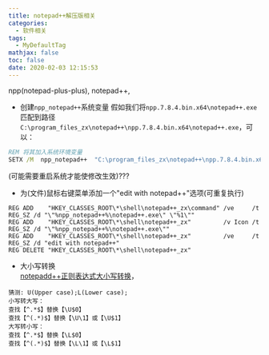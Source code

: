 ```yaml
---
title: notepad++解压版相关
categories:
  - 软件相关
tags:
  - MyDefaultTag
mathjax: false
toc: false
date: 2020-02-03 12:15:53
---
```

npp(notepad-plus-plus), notepad++,
<!--more-->

* 创建`npp_notepad++`系统变量
假如我们将`npp.7.8.4.bin.x64\notepad++.exe`匹配到路径`C:\program_files_zx\notepad++\npp.7.8.4.bin.x64\notepad++.exe`，可以：
```bat
REM 将其加入系统环境变量
SETX /M  npp_notepad++  "C:\program_files_zx\notepad++\npp.7.8.4.bin.x64"
```
(可能需要重启系统才能使修改生效)???

* 为(文件)鼠标右键菜单添加一个"edit with notepad++"选项(可重复执行)
```
REG ADD    "HKEY_CLASSES_ROOT\*\shell\notepad++_zx\command" /ve     /t REG_SZ /d "\"%npp_notepad++%\notepad++.exe\" \"%1\""
REG ADD    "HKEY_CLASSES_ROOT\*\shell\notepad++_zx"         /v Icon /t REG_SZ /d "\"%npp_notepad++%\notepad++.exe\""
REG ADD    "HKEY_CLASSES_ROOT\*\shell\notepad++_zx"         /ve     /t REG_SZ /d "edit with notepad++"
REG DELETE "HKEY_CLASSES_ROOT\*\shell\notepad++_zx"
```

* 大小写转换  
[notepadd++正则表达式大小写转换](https://www.cnblogs.com/njl041x/p/9626509.html)，  
```
猜测: U(Upper case);L(Lower case);
小写转大写：
查找【^.*$】替换【\U$0】
查找【^(.*)$】替换【\U\1】或【\U$1】
大写转小写：
查找【^.*$】替换【\L$0】
查找【^(.*)$】替换【\L\1】或【\L$1】
```
